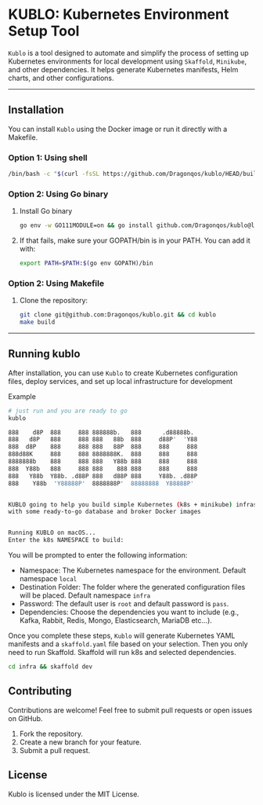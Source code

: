 # KUBLO: Kubernetes Environment Setup Tool

`Kublo` is a tool designed to automate and simplify the process of setting up Kubernetes environments for local development using `Skaffold`, `Minikube`, and other dependencies. It helps generate Kubernetes manifests, Helm charts, and other configurations.

---

## Installation

You can install `Kublo` using the Docker image or run it directly with a Makefile.

### Option 1: Using shell

   ```bash
   /bin/bash -c "$(curl -fsSL https://github.com/Dragonqos/kublo/HEAD/build.sh)"
   ```

### Option 2: Using Go binary

1. Install Go binary
   ```bash
   go env -w GO111MODULE=on && go install github.com/Dragonqos/kublo@latest
   ```
   
2. If that fails, make sure your GOPATH/bin is in your PATH. You can add it with:
   ```bash
   export PATH=$PATH:$(go env GOPATH)/bin
   ```

### Option 2: Using Makefile

1. Clone the repository:
    ```bash
    git clone git@github.com:Dragonqos/kublo.git && cd kublo
    make build
    ```
---
   
## Running kublo

After installation, you can use `Kublo` to create Kubernetes configuration files, deploy services, and set up local infrastructure for development

Example
```bash
# just run and you are ready to go
kublo
```

```bash
888    d8P  888     888 888888b.   888      .d88888b.
888   d8P   888     888 888   88b  888     d88P'  'Y88
888  d8P    888     888 888   88P  888     888     888
888d88K     888     888 8888888K.  888     888     888
8888888b    888     888 888   Y88b 888     888     888
888  Y88b   888     888 888    888 888     888     888
888   Y88b  Y88b. .d88P 888   d88P 888     Y88b. .d88P
888    Y88b  'Y88888P'  8888888P'  88888888  Y88888P'


KUBLO going to help you build simple Kubernetes (k8s + minikube) infrastructure for local development
with some ready-to-go database and broker Docker images


Running KUBLO on macOS...
Enter the k8s NAMESPACE to build:
```

You will be prompted to enter the following information:

- Namespace: The Kubernetes namespace for the environment. Default namespace `local`
- Destination Folder: The folder where the generated configuration files will be placed. Default namespace `infra`
- Password: The default user is `root`  and default password is `pass`.
- Dependencies: Choose the dependencies you want to include (e.g., Kafka, Rabbit, Redis, Mongo, Elasticsearch, MariaDB etc...).

Once you complete these steps, `Kublo` will generate Kubernetes YAML manifests and a `skaffold.yaml` file based on your selection.
Then you only need to run Skaffold. Skaffold will run k8s and selected dependencies. 
   ```bash
   cd infra && skaffold dev
   ```

## Contributing

Contributions are welcome! Feel free to submit pull requests or open issues on GitHub.

1. Fork the repository.
2. Create a new branch for your feature.
3. Submit a pull request.

## License

Kublo is licensed under the MIT License.
